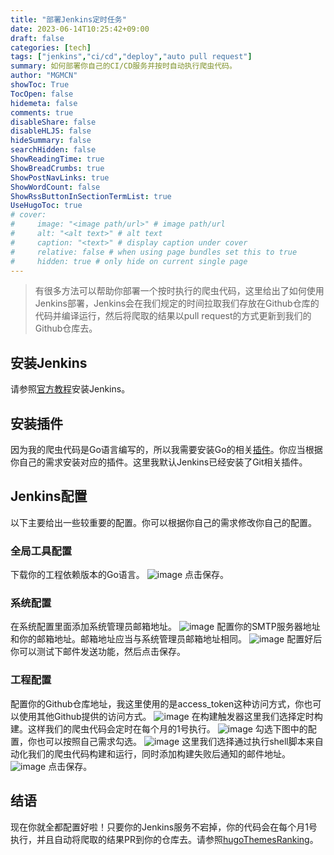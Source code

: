 ```yaml
---
title: "部署Jenkins定时任务"
date: 2023-06-14T10:25:42+09:00
draft: false
categories: [tech]
tags: ["jenkins","ci/cd","deploy","auto pull request"]
summary: 如何部署你自己的CI/CD服务并按时自动执行爬虫代码。
author: "MGMCN"
showToc: True
TocOpen: false
hidemeta: false
comments: true
disableShare: false
disableHLJS: false
hideSummary: false
searchHidden: false
ShowReadingTime: true
ShowBreadCrumbs: true
ShowPostNavLinks: true
ShowWordCount: false
ShowRssButtonInSectionTermList: true
UseHugoToc: true
# cover:
#     image: "<image path/url>" # image path/url
#     alt: "<alt text>" # alt text
#     caption: "<text>" # display caption under cover
#     relative: false # when using page bundles set this to true
#     hidden: true # only hide on current single page
---
```


> 有很多方法可以帮助你部署一个按时执行的爬虫代码，这里给出了如何使用Jenkins部署，Jenkins会在我们规定的时间拉取我们存放在Github仓库的代码并编译运行，然后将爬取的结果以pull request的方式更新到我们的Github仓库去。

## 安装Jenkins
请参照[官方教程](https://www.jenkins.io/doc/book/installing/)安装Jenkins。
## 安装插件
因为我的爬虫代码是Go语言编写的，所以我需要安装Go的相关[插件](https://plugins.jenkins.io/golang/)。你应当根据你自己的需求安装对应的插件。这里我默认Jenkins已经安装了Git相关插件。
## Jenkins配置
以下主要给出一些较重要的配置。你可以根据你自己的需求修改你自己的配置。
### 全局工具配置
下载你的工程依赖版本的Go语言。
![image](/img/jenkins-0.png)
点击保存。
### 系统配置
在系统配置里面添加系统管理员邮箱地址。
![image](/img/jenkins-1.jpg)
配置你的SMTP服务器地址和你的邮箱地址。邮箱地址应当与系统管理员邮箱地址相同。
![image](/img/jenkins-2.jpg)
配置好后你可以测试下邮件发送功能，然后点击保存。
### 工程配置
配置你的Github仓库地址，我这里使用的是access_token这种访问方式，你也可以使用其他Github提供的访问方式。
![image](/img/jenkins-3.jpeg)
在构建触发器这里我们选择定时构建。这样我们的爬虫代码会定时在每个月的1号执行。
![image](/img/jenkins-4.png)
勾选下图中的配置，你也可以按照自己需求勾选。
![image](/img/jenkins-5.png)
这里我们选择通过执行shell脚本来自动化我们的爬虫代码构建和运行，同时添加构建失败后通知的邮件地址。
![image](/img/jenkins-6.png)
点击保存。
## 结语
现在你就全都配置好啦！只要你的Jenkins服务不宕掉，你的代码会在每个月1号执行，并且自动将爬取的结果PR到你的仓库去。请参照[hugoThemesRanking](https://github.com/MGMCN/hugoThemesRanking)。

